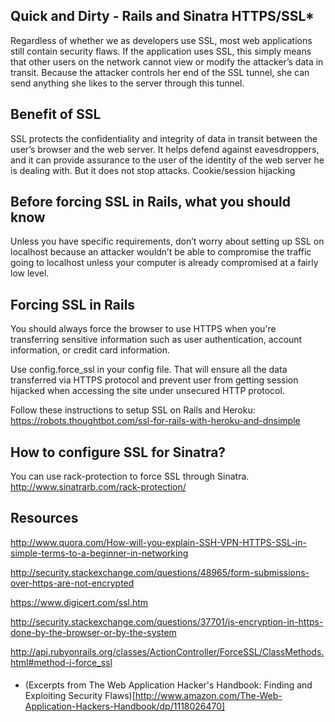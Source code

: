 ## Quick and Dirty - Rails and Sinatra HTTPS/SSL* ##

Regardless of whether we as developers use SSL, most web applications still contain security flaws. If the application uses SSL, this simply means that other users on the network cannot view or modify the attacker’s data in transit. Because the attacker controls her end of the SSL tunnel, she can send anything she likes to the server through this tunnel.

## Benefit of SSL ##

SSL protects the confidentiality and integrity of data in transit between the user’s browser and the web server. It helps defend against eavesdroppers, and it can provide assurance to the user of the identity of the web server he is dealing with. But it does not stop attacks.
Cookie/session hijacking

## Before forcing SSL in Rails, what you should know ##

Unless you have specific requirements, don’t worry about setting up SSL on localhost because an attacker wouldn’t be able to compromise the traffic going to localhost unless your computer is already compromised at a fairly low level.

## Forcing SSL in Rails ##
You should always force the browser to use HTTPS when you're transferring sensitive information such as user authentication, account information, or credit card information.

Use config.force_ssl in your config file. That will ensure all the data transferred via HTTPS protocol and prevent user from getting session hijacked when accessing the site under unsecured HTTP protocol.

Follow these instructions to setup SSL on Rails and Heroku:
https://robots.thoughtbot.com/ssl-for-rails-with-heroku-and-dnsimple

## How to configure SSL for Sinatra? ##

You can use rack-protection to force SSL through Sinatra. http://www.sinatrarb.com/rack-protection/

## Resources ##

http://www.quora.com/How-will-you-explain-SSH-VPN-HTTPS-SSL-in-simple-terms-to-a-beginner-in-networking

http://security.stackexchange.com/questions/48965/form-submissions-over-https-are-not-encrypted

https://www.digicert.com/ssl.htm

http://security.stackexchange.com/questions/37701/is-encryption-in-https-done-by-the-browser-or-by-the-system

http://api.rubyonrails.org/classes/ActionController/ForceSSL/ClassMethods.html#method-i-force_ssl

####
* (Excerpts from The Web Application Hacker's Handbook: Finding and Exploiting Security Flaws)[http://www.amazon.com/The-Web-Application-Hackers-Handbook/dp/1118026470]
